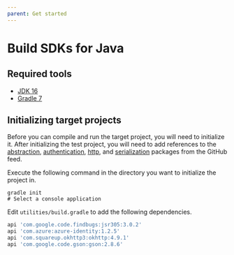 ```yaml
---
parent: Get started
---
```


# Build SDKs for Java

## Required tools

- [JDK 16](https://adoptopenjdk.net/)
- [Gradle 7](https://gradle.org/install/)

## Initializing target projects

Before you can compile and run the target project, you will need to initialize it. After initializing the test project, you will need to add references to the [abstraction](https://github.com/microsoft/kiota/tree/main/abstractions/java), [authentication](https://github.com/microsoft/kiota/tree/main/authentication/java/azure), [http](https://github.com/microsoft/kiota/tree/main/http/java/okhttp), and [serialization](https://github.com/microsoft/kiota/tree/main/serialization/java/json) packages from the GitHub feed.

Execute the following command in the directory you want to initialize the project in.

```shell
gradle init
# Select a console application
```

Edit `utilities/build.gradle` to add the following dependencies.

```groovy
api 'com.google.code.findbugs:jsr305:3.0.2'
api 'com.azure:azure-identity:1.2.5'
api 'com.squareup.okhttp3:okhttp:4.9.1'
api 'com.google.code.gson:gson:2.8.6'
```

